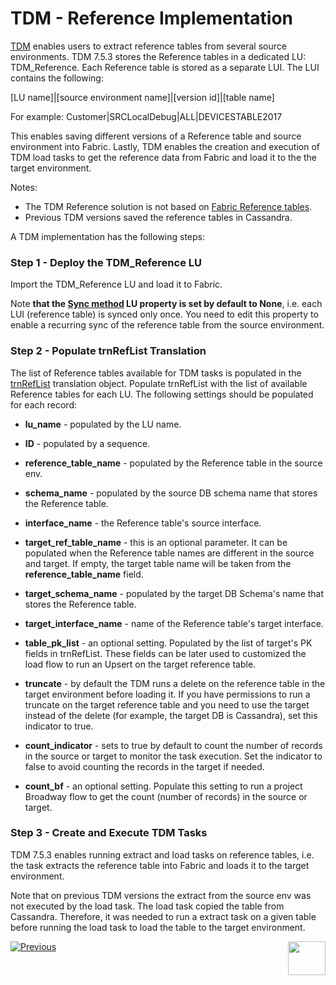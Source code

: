 # TDM - Reference Implementation

<a href="https://www.k2view.com/products/test-data-management/" target="_blank">TDM</a> enables users to extract reference tables from several source environments. TDM 7.5.3 stores the Reference tables in a dedicated LU: TDM_Reference. Each Reference table is stored as a separate LUI.  The LUI contains the following:

[LU name]|[source environment name]|[version id]|[table name]

For example:  Customer|SRCLocalDebug|ALL|DEVICESTABLE2017

This enables saving different versions of a Reference table and source environment into Fabric. Lastly, TDM enables the creation and execution of TDM load tasks to get the reference data from Fabric and load it to the the target environment. 

Notes: 

- The TDM Reference solution is not based on [Fabric Reference tables](/articles/22_reference(commonDB)_tables/01_fabric_commonDB_overview.md).
- Previous TDM versions saved the reference tables in Cassandra. 

A TDM implementation has the following steps:

### Step 1 - Deploy the TDM_Reference LU

Import the TDM_Reference LU and load it to Fabric.

Note **that the [Sync method](/articles/14_sync_LU_instance/04_sync_methods.md) LU property is set by default to None**, i.e. each LUI (reference table) is synced only once. You need to edit this property to enable a recurring sync of the reference table from the source environment. 

### Step 2 - Populate trnRefList Translation

The list of Reference tables available for TDM tasks is populated in the [trnRefList](04_fabric_tdm_library.md#trnreflist) translation object. Populate trnRefList with the list of available Reference tables for each LU. The following settings should be populated for each record:

- **lu_name** - populated by the LU name.

- **ID** - populated by a sequence.

- **reference_table_name** - populated by the Reference table in the source env.

- **schema_name** - populated by the source DB schema name that stores the Reference table.

- **interface_name** - the Reference table's source interface.

- **target_ref_table_name** - this is an optional parameter. It can be populated when the Reference table names are different in the source and target. If empty, the target table name will be taken from the **reference_table_name** field.

- **target_schema_name** - populated by the target DB Schema's name that stores the Reference table.

- **target_interface_name** - name of the Reference table's target interface. 

- **table_pk_list** - an optional setting. Populated by the list of target's PK fields in trnRefList. These fields can be later used to customized the load flow to run an Upsert on the target reference table.

- **truncate** - by default the TDM runs a delete on the reference table in the target environment before loading it. If you have permissions to run a truncate on the target reference table and you need to use the target instead of the delete (for example, the target DB is Cassandra), set this indicator to true.

- **count_indicator** - sets to true by default to count the number of records in the source or target to monitor the task execution. Set the indicator to false to avoid counting the records in the target if needed.

- **count_bf** - an optional setting. Populate this setting to run a project Broadway flow to get the count (number of records) in the source or target. 

  

### Step 3 - Create and Execute TDM Tasks

TDM 7.5.3 enables running extract and load tasks on reference tables, i.e. the task extracts the reference table into Fabric and loads it to the target environment. 

Note that on previous TDM versions the extract from the source env was not executed by the load task. The load task copied the table from Cassandra. Therefore, it was needed to run a extract task on a given table before running the load task to load the table to the target environment.

[![Previous](/articles/images/Previous.png)](08_tdm_implement_delete_of_entities.md)[<img align="right" width="60" height="54" src="/articles/images/Next.png">](10_tdm_generic_broadway_flows.md)





